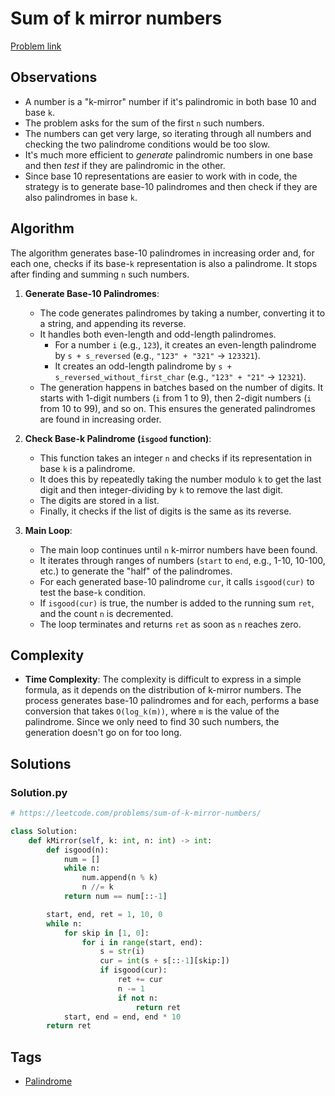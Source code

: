 # Sum of k mirror numbers

[Problem link](https://leetcode.com/problems/sum-of-k-mirror-numbers/)

## Observations

- A number is a "k-mirror" number if it's palindromic in both base 10 and base `k`.
- The problem asks for the sum of the first `n` such numbers.
- The numbers can get very large, so iterating through all numbers and checking the two palindrome conditions would be too slow.
- It's much more efficient to *generate* palindromic numbers in one base and then *test* if they are palindromic in the other.
- Since base 10 representations are easier to work with in code, the strategy is to generate base-10 palindromes and then check if they are also palindromes in base `k`.

## Algorithm

The algorithm generates base-10 palindromes in increasing order and, for each one, checks if its base-`k` representation is also a palindrome. It stops after finding and summing `n` such numbers.

1.  **Generate Base-10 Palindromes**:
    -   The code generates palindromes by taking a number, converting it to a string, and appending its reverse.
    -   It handles both even-length and odd-length palindromes.
        -   For a number `i` (e.g., `123`), it creates an even-length palindrome by `s + s_reversed` (e.g., `"123" + "321"` -> `123321`).
        -   It creates an odd-length palindrome by `s + s_reversed_without_first_char` (e.g., `"123" + "21"` -> `12321`).
    -   The generation happens in batches based on the number of digits. It starts with 1-digit numbers (`i` from 1 to 9), then 2-digit numbers (`i` from 10 to 99), and so on. This ensures the generated palindromes are found in increasing order.

2.  **Check Base-k Palindrome (`isgood` function)**:
    -   This function takes an integer `n` and checks if its representation in base `k` is a palindrome.
    -   It does this by repeatedly taking the number modulo `k` to get the last digit and then integer-dividing by `k` to remove the last digit.
    -   The digits are stored in a list.
    -   Finally, it checks if the list of digits is the same as its reverse.

3.  **Main Loop**:
    -   The main loop continues until `n` k-mirror numbers have been found.
    -   It iterates through ranges of numbers (`start` to `end`, e.g., 1-10, 10-100, etc.) to generate the "half" of the palindromes.
    -   For each generated base-10 palindrome `cur`, it calls `isgood(cur)` to test the base-`k` condition.
    -   If `isgood(cur)` is true, the number is added to the running sum `ret`, and the count `n` is decremented.
    -   The loop terminates and returns `ret` as soon as `n` reaches zero.

## Complexity

-   **Time Complexity**: The complexity is difficult to express in a simple formula, as it depends on the distribution of k-mirror numbers. The process generates base-10 palindromes and for each, performs a base conversion that takes `O(log_k(m))`, where `m` is the value of the palindrome. Since we only need to find 30 such numbers, the generation doesn't go on for too long.

## Solutions


### Solution.py
```py
# https://leetcode.com/problems/sum-of-k-mirror-numbers/

class Solution:
    def kMirror(self, k: int, n: int) -> int:
        def isgood(n):
            num = []
            while n:
                num.append(n % k)
                n //= k
            return num == num[::-1]

        start, end, ret = 1, 10, 0
        while n:
            for skip in [1, 0]:
                for i in range(start, end):
                    s = str(i)
                    cur = int(s + s[::-1][skip:])
                    if isgood(cur):
                        ret += cur
                        n -= 1
                        if not n:
                            return ret
            start, end = end, end * 10
        return ret
```
## Tags

* [Palindrome](/Collections/palindrome.md#palindrome)

